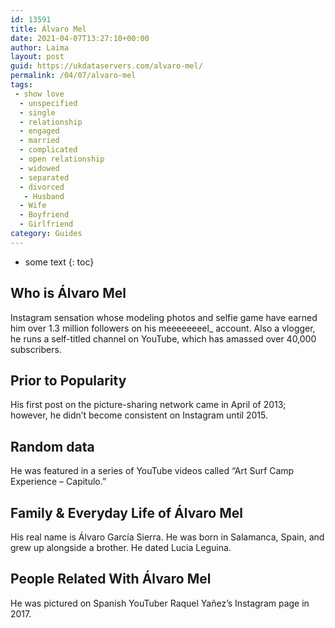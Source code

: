 ```yaml
---
id: 13591
title: Álvaro Mel
date: 2021-04-07T13:27:10+00:00
author: Laima
layout: post
guid: https://ukdataservers.com/alvaro-mel/
permalink: /04/07/alvaro-mel
tags:
 - show love
  - unspecified
  - single
  - relationship
  - engaged
  - married
  - complicated
  - open relationship
  - widowed
  - separated
  - divorced
   - Husband
  - Wife
  - Boyfriend
  - Girlfriend
category: Guides
---
```


* some text
{: toc}


## Who is Álvaro Mel
                  
                  
                  
Instagram sensation whose modeling photos and selfie game have earned him over 1.3 million followers on his meeeeeeeel_ account. Also a vlogger, he runs a self-titled channel on YouTube, which has amassed over 40,000 subscribers.
                  
              
            
              
            
                
                
                
## Prior to Popularity
                  
                  
                  
His first post on the picture-sharing network came in April of 2013; however, he didn&#8217;t become consistent on Instagram until 2015.
                  
              
            
              
            
                
                
                
## Random data
                  
                  
                  
He was featured in a series of YouTube videos called &#8220;Art Surf Camp Experience &#8211; Capitulo.&#8221;
                  
              
            
              
            
                
                
                
## Family & Everyday Life of Álvaro Mel
                  
                  
                  
His real name is Álvaro García Sierra. He was born in Salamanca, Spain, and grew up alongside a brother. He dated Lucia Leguina.
                  
              
            
              
            
                
                
                
## People Related With Álvaro Mel
                  
                  
                  
He was pictured on Spanish YouTuber Raquel Yañez&#8217;s Instagram page in 2017. 
                  
              
            
              
            
                
              
            
              
              
            
            
              
            
          
          
          